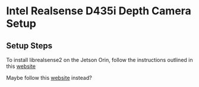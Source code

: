 # Intel Realsense D435i Depth Camera Setup

## Setup Steps
To install librealsense2 on the Jetson Orin, follow the instructions outlined in this [website](https://github.com/IntelRealSense/librealsense/blob/master/doc/installation_jetson.md)

Maybe follow this [website](https://jetsonhacks.com/2025/03/20/jetson-orin-realsense-in-5-minutes/?utm_source=chatgpt.com) instead?
